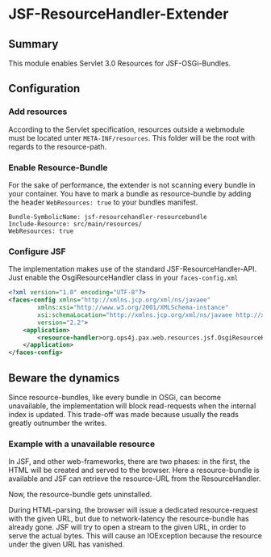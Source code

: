 # JSF-ResourceHandler-Extender

## Summary

This module enables Servlet 3.0 Resources for JSF-OSGi-Bundles. 

## Configuration

### Add resources

According to the Servlet specification, resources outside a webmodule must be located unter `META-INF/resources`. This folder will be the root with regards to the resource-path.


### Enable Resource-Bundle

For the sake of performance, the extender is not scanning every bundle in your container. You have to mark a
bundle as resource-bundle by adding the header `WebResources: true` to your bundles manifest.

```
Bundle-SymbolicName: jsf-resourcehandler-resourcebundle
Include-Resource: src/main/resources/
WebResources: true
```

### Configure JSF

The implementation makes use of the standard JSF-ResourceHandler-API. Just enable the OsgiResourceHandler class in your `faces-config.xml`

```xml
<?xml version="1.0" encoding="UTF-8"?>
<faces-config xmlns="http://xmlns.jcp.org/xml/ns/javaee"
 		xmlns:xsi="http://www.w3.org/2001/XMLSchema-instance"
		xsi:schemaLocation="http://xmlns.jcp.org/xml/ns/javaee http://xmlns.jcp.org/xml/ns/javaee/web-facesconfig_2_2.xsd"
		version="2.2">
	<application>
 		<resource-handler>org.ops4j.pax.web.resources.jsf.OsgiResourceHandler</resource-handler>
	</application>
</faces-config>
```

## Beware the dynamics

Since resource-bundles, like every bundle in OSGi, can become unavailable, the implementation will block read-requests when the internal index is updated. This trade-off was made because usually the reads greatly outnumber the writes.

### Example with a unavailable resource
In JSF, and other web-frameworks, there are two phases: in the first, the HTML will be created and served to the browser. Here a resource-bundle is available and JSF can retrieve the resource-URL from the ResourceHandler.

Now, the resource-bundle gets uninstalled.
 
During HTML-parsing, the browser will issue a dedicated resource-request with the given URL, but due to network-latency the resource-bundle has already gone. JSF will try to open a stream to the given URL, in order to serve the actual bytes. This will cause an IOException because the resource under the given URL has vanished.
